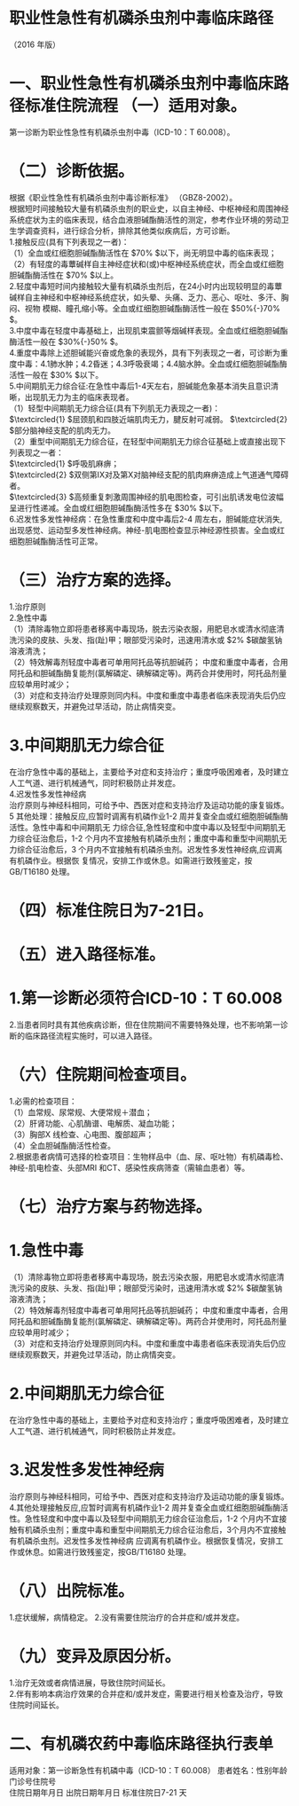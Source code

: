 # 职业性急性有机磷杀虫剂中毒临床路径  
（2016 年版）  
# 一、职业性急性有机磷杀虫剂中毒临床路径标准住院流程 （一）适用对象。  
第一诊断为职业性急性有机磷杀虫剂中毒（ICD-10：T 
60.008）。  
# （二）诊断依据。  
根据《职业性急性有机磷杀虫剂中毒诊断标准》
（GBZ8-2002）。  
根据短时间接触较大量有机磷杀虫剂的职业史，以自主神经、中枢神经和周围神经系统症状为主的临床表现，结合血液胆碱酯酶活性的测定，参考作业环境的劳动卫生学调查资料，进行综合分析，排除其他类似疾病后，方可诊断。  
1.接触反应(具有下列表现之一者)：  
（1）全血或红细胞胆碱酯酶活性在 $70\% $以下，尚无明显中毒的临床表现；  
（2）有轻度的毒蕈碱样自主神经症状和(或)中枢神经系统症状，而全血或红细胞胆碱酯酶活性在 $70\% $以上。  
2.轻度中毒短时间内接触较大量有机磷杀虫剂后，在24小时内出现较明显的毒蕈碱样自主神经和中枢神经系统症状，如头晕、头痛、乏力、恶心、呕吐、多汗、胸闷、视物 模糊、瞳孔缩小等。全血或红细胞胆碱酯酶活性一般在 $50\%{-}70\% $。  
3.中度中毒在轻度中毒基础上，出现肌束震颤等烟碱样表现。全血或红细胞胆碱酯酶活性一般在 $30\%{-}50\% $。  
4.重度中毒除上述胆碱能兴奋或危象的表现外，具有下列表现之一者，可诊断为重度中毒：4.1肺水肿；4.2昏迷；4.3呼吸衰竭；4.4脑水肿。全血或红细胞胆碱酯酶活性一般在 $30\% $以下。  
5.中间期肌无力综合征:在急性中毒后1-4天左右，胆碱能危象基本消失且意识清晰，出现肌无力为主的临床表现者。  
（1）轻型中间期肌无力综合征(具有下列肌无力表现之一者)：  
$\textcircled{1} $屈颈肌和四肢近端肌肉无力，腱反射可减弱。 $\textcircled{2} $部分脑神经支配的肌肉无力。  
（2）重型中间期肌无力综合征，在轻型中间期肌无力综合征基础上或直接出现下列表现之一者：  
$\textcircled{1} $呼吸肌麻痹；  
$\textcircled{2} $双侧第IX对及第X对脑神经支配的肌肉麻痹造成上气道通气障碍者。  
$\textcircled{3} $高频重复刺激周围神经的肌电图检查，可引出肌诱发电位波幅呈进行性递减。全血或红细胞胆碱酯酶活性多在 $30\% $以下。  
6.迟发性多发性神经病：在急性重度和中度中毒后2-4 周左右，胆碱能症状消失,出现感觉、运动型多发性神经病。神经-肌电图检查显示神经源性损害。全血或红细胞胆碱酯酶活性可正常。  
# （三）治疗方案的选择。  
1.治疗原则  
2.急性中毒  
（1）清除毒物立即将患者移离中毒现场，脱去污染衣服，用肥皂水或清水彻底清洗污染的皮肤、头发、指(趾)甲；眼部受污染时，迅速用清水或 $2\% $碳酸氢钠溶液清洗；  
（2）特效解毒剂轻度中毒者可单用阿托品等抗胆碱药； 中度和重度中毒者，合用阿托品和胆碱酯酶复能剂(氯解磷定、碘解磷定等)。两药合并使用时，阿托品剂量应较单用时减少；  
（3）对症和支持治疗处理原则同内科。中度和重度中毒患者临床表现消失后仍应继续观察数天，并避免过早活动，防止病情突变。  
# 3.中间期肌无力综合征  
在治疗急性中毒的基础上，主要给予对症和支持治疗；重度呼吸困难者，及时建立人工气道、进行机械通气，同时积极防止并发症。  
4.迟发性多发性神经病  
治疗原则与神经科相同，可给予中、西医对症和支持治疗及运动功能的康复锻炼。  
5 其他处理：接触反应,应暂时调离有机磷作业1-2 周并复查全血或红细胞胆碱酯酶活性。急性中毒和中间期肌无 力综合征,急性轻度和中度中毒以及轻型中间期肌无力综合征治愈后，1-2 个月内不宜接触有机磷杀虫剂；重度中毒和重型中间期肌无力综合征治愈后，3 个月内不宜接触有机磷杀虫剂。迟发性多发性神经病,应调离有机磷作业。根据恢 复情况，安排工作或休息。如需进行致残鉴定，按GB/T16180 处理。  
# （四）标准住院日为7-21日。  
# （五）进入路径标准。  
# 1.第一诊断必须符合ICD-10：T 60.008  
2.当患者同时具有其他疾病诊断，但在住院期间不需要特殊处理，也不影响第一诊断的临床路径流程实施时，可以进入路径。  
# （六）住院期间检查项目。  
1.必需的检查项目：  
（1）血常规、尿常规、大便常规＋潜血；  
（2）肝肾功能、心肌酶谱、电解质、凝血功能；  
（3）胸部X 线检查、心电图、腹部超声；  
（4）全血胆碱酯酶活性检查。  
2.根据患者病情可选择的检查项目：生物样品中（血、尿、呕吐物）有机磷毒检、神经-肌电检查、头部MRI 和CT、感染性疾病筛查（需输血患者）等。  
# （七）治疗方案与药物选择。  
# 1.急性中毒  
（1）清除毒物立即将患者移离中毒现场，脱去污染衣服，用肥皂水或清水彻底清洗污染的皮肤、头发、指(趾)甲；眼部受污染时，迅速用清水或 $2\% $碳酸氢钠溶液清洗；  
（2）特效解毒剂轻度中毒者可单用阿托品等抗胆碱药； 中度和重度中毒者，合用阿托品和胆碱酯酶复能剂(氯解磷定、碘解磷定等)。两药合并使用时，阿托品剂量应较单用时减少；  
（3）对症和支持治疗处理原则同内科。中度和重度中毒患者临床表现消失后仍应继续观察数天，并避免过早活动，防止病情突变。  
# 2.中间期肌无力综合征  
在治疗急性中毒的基础上，主要给予对症和支持治疗；重度呼吸困难者，及时建立人工气道、进行机械通气，同时积极防止并发症。  
# 3.迟发性多发性神经病  
治疗原则与神经科相同，可给予中、西医对症和支持治疗及运动功能的康复锻炼。  
4.其他处理接触反应,应暂时调离有机磷作业1-2 周并复查全血或红细胞胆碱酯酶活性。急性轻度和中度中毒以及轻型中间期肌无力综合征治愈后，1-2 个月内不宜接触有机磷杀虫剂；重度中毒和重型中间期肌无力综合征治愈后，3个月内不宜接触有机磷杀虫剂。迟发性多发性神经病  应调离有机磷作业。根据恢复情况，安排工作或休息。如需进行致残鉴定，按GB/T16180 处理。  
# （八）出院标准。  
1.症状缓解，病情稳定。 2.没有需要住院治疗的合并症和/或并发症。  
# （九）变异及原因分析。  
1.治疗无效或者病情进展，导致住院时间延长。  
2.伴有影响本病治疗效果的合并症和/或并发症，需要进行相关检查及治疗，导致住院时间延长。  
# 二、有机磷农药中毒临床路径执行表单  
适用对象：第一诊断急性有机磷中毒（ICD-10：T 60.008） 患者姓名：性别年龄门诊号住院号  
住院日期年月日   出院日期年月日  标准住院日7-21 天  
